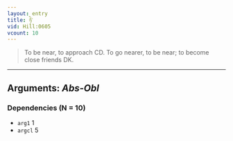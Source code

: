 ```yaml
---
layout: entry
title: ཉེ་
vid: Hill:0605
vcount: 10
---
```

> To be near, to approach CD\. To go nearer, to be near; to become close friends DK\.

---
Arguments: _Abs-Obl_
---

### Dependencies (N = 10)
* `arg1` 1
* `argcl` 5
